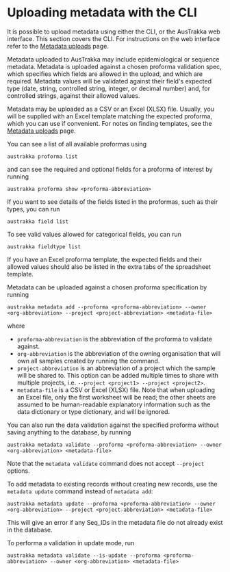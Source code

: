 
# Uploading metadata with the CLI

It is possible to upload metadata using either the CLI, or the AusTrakka web interface. 
This section covers the CLI. For instructions on the web interface refer to the 
[Metadata uploads](/Web-Interface/Uploads/metadata-uploads.md) page.

Metadata uploaded to AusTrakka may include epidemiological or sequence metadata. 
Metadata is uploaded against a chosen proforma validation spec, which specifies which fields are
allowed in the upload, and which are required. Metadata values will be validated against their field's 
expected type (date, string, controlled string, integer, or decimal number) and, for controlled strings, 
against their allowed values.

Metadata may be uploaded as a CSV or an Excel (XLSX) file. Usually, you will be supplied with an Excel 
template matching the expected proforma, which you can use if convenient. For notes on finding templates,
see the [Metadata uploads](/Web-Interface/Uploads/metadata-uploads.md#finding-the-right-proforma) page.

You can see a list of all available proformas using 
```
austrakka proforma list
```
and can see the required and optional fields for a proforma of interest by running 
```
austrakka proforma show <proforma-abbreviation>
```

If you want to see details of the fields listed in the proformas, such as their types, you can run 
```
austrakka field list
```

To see valid values allowed for categorical fields, you can run 
```
austrakka fieldtype list
```

If you have an Excel proforma template, the expected fields and their allowed 
values should also be listed in the extra tabs of the spreadsheet template.

Metadata can be uploaded against a chosen proforma specification by running
```
austrakka metadata add --proforma <proforma-abbreviation> --owner <org-abbreviation> --project <project-abbreviation> <metadata-file>
```
where 

- `proforma-abbreviation` is the abbreviation of the proforma to validate against.
- `org-abbreviation` is the abbreviation of the owning organisation that will own all samples created by running the command.
- `project-abbreviation` is an abbreviation of a project which the sample will be shared to. 
 This option can be added multiple times to share with multiple projects, i.e. `--project <project1> --project <project2>`.
- `metadata-file` is a CSV or Excel (XLSX) file. Note that when uploading an Excel file, only
the first worksheet will be read; the other sheets are assumed to be human-readable explanatory information
such as the data dictionary or type dictionary, and will be ignored.

You can also run the data validation against the specified proforma without saving anything to the database, 
by running
```
austrakka metadata validate --proforma <proforma-abbreviation> --owner <org-abbreviation> <metadata-file>
```

Note that the `metadata validate` command does not accept `--project` options.

To add metadata to existing records without creating new records, use the `metadata update` command instead of `metadata add`:
```
austrakka metadata update --proforma <proforma-abbreviation> --owner <org-abbreviation> --project <project-abbreviation> <metadata-file>
```
This will give an error if any Seq_IDs in the metadata file do not already exist in the database.

To performa a validation in update mode, run 
```
austrakka metadata validate --is-update --proforma <proforma-abbreviation> --owner <org-abbreviation> <metadata-file>
```

